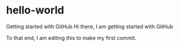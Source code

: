 # hello-world
Getting started with GitHub
Hi there, I am getting started with GitHub

To that end, I am editing this to make my first commit. 
